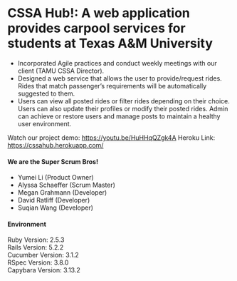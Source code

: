 # CSSA Hub!: A web application provides carpool services for students at Texas A&M University
* Incorporated Agile practices and conduct weekly meetings with our client (TAMU CSSA Director).
* Designed a web service that allows the user to provide/request rides. Rides that match passenger’s requirements will be automatically suggested to them.
* Users can view all posted rides or filter rides depending on their choice. Users can also update their profiles or modify their posted rides. Admin can achieve or restore users and manage posts to maintain a healthy user environment.

Watch our project demo: https://youtu.be/HuHHqQZgk4A
Heroku Link: https://cssahub.herokuapp.com/


#### We are the Super Scrum Bros!
  - Yumei Li (Product Owner)
  - Alyssa Schaeffer (Scrum Master)
  - Megan Grahmann (Developer)
  - David Ratliff (Developer)
  - Suqian Wang (Developer)

#### Environment
Ruby Version: 2.5.3  
Rails Version: 5.2.2  
Cucumber Version: 3.1.2    
RSpec Version: 3.8.0  
Capybara Version: 3.13.2  
